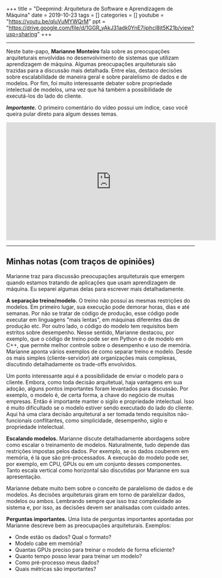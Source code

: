 +++
title = "Deepmind: Arquitetura de Software e Aprendizagem de Máquina"
date = 2019-10-23
tags = []
categories = []
youtube = "https://youtu.be/qluVuMYWQrM" 
ppt = "https://drive.google.com/file/d/1GGR_yAkJ31adk0YnE7iiphcl8jt5K21b/view?usp=sharing"
+++

***

Neste bate-papo, **Marianne Monteiro** fala sobre as preocupações arquiteturais envolvidas no desenvolvimento de sistemas que utilizam aprendizagem de máquina. Algumas preocupações arquiteturais são trazidas para a discussão mais detalhada. Entre elas, destaco decisões sobre escalabilidade de maneira geral e sobre paralelismo de dados e de modelos. Por fim, foi muito interessante debater sobre propriedade intelectual de modelos, uma vez que há também a possibilidade de executá-los do lado do cliente.


<b>*Importante.*</b> O primeiro comentário do vídeo possui um índice, caso você queira pular direto para algum desses temas.

<center>
<iframe width="560" height="315" src="https://www.youtube.com/embed/qluVuMYWQrM" frameborder="0" allow="accelerometer; autoplay; encrypted-media; gyroscope; picture-in-picture" allowfullscreen></iframe>
</center>

***

## Minhas notas (com traços de opiniões)

Marianne traz para discussão preocupações arquiteturais que emergem quando estamos tratando de aplicações que usam aprendizagem de máquina. Eu separei algumas delas para escrever mais detalhadamente.

<b>A separação treino/modelo.</b> O treino não possui as mesmas restrições do modelos. Em primeiro lugar, sua execução pode demorar horas, dias e até semanas. Por não se tratar de código de produção, esse código pode executar em linguagens "mais lentas", em máquinas diferentes das de produção etc. Por outro lado, o código do modelo tem requisitos bem estritos sobre desempenho. Nesse sentido, Marianne destacou, por exemplo, que o código de treino pode ser em Python e o de modelo em C++, que permite melhor controle sobre o desempenho e uso de memória. Marianne aponta vários exemplos de como separar treino e modelo. Desde os mais simples (cliente-servidor) até organizações mais complexas, discutindo detalhadamente os trade-offs envolvidos.

Um ponto interessante aqui é a possibilidade de enviar o modelo para o cliente. Embora, como toda decisão arquitetual, haja vantagens em sua adoção, alguns pontos importantes foram levantados para discussão. Por exemplo, o modelo é, de certa forma, a chave do negócio de muitas empresas. Então é importante manter o sigilo e propriedade intelectual. Isso é muito dificultado se o modelo estiver sendo executado do lado do cliente. Aqui há uma clara decisão arquitetural a ser tomada tendo requisitos não-funcionais conflitantes, como simplicidade, desempenho, sigilo e propriedade intelectual.

<b>Escalando modelos.</b> Marianne discute detalhadamente abordagens sobre como escalar o treinamento de modelos. Naturalmente, tudo depende das restrições impostas pelos dados. Por exemplo, se os dados couberem em memória, é lá que são pré-processados. A execução do modelo pode ser, por exemplo, em CPU, GPUs ou em um conjunto desses componentes. Tanto escala vertical como horizontal são discutidas por Marianne em sua apresentação. 

Marianne debate muito bem sobre o conceito de paralelismo de dados e de modelos. As decisões arquiteturais giram em torno de paralelizar dados, modelos ou ambos. Lembrando sempre que isso traz complexidade ao sistema e, por isso, as decisões devem ser analisadas com cuidado antes.

<b>Perguntas importantes.</b> Uma lista de perguntas importantes apontadas por Marianne descreve bem as preocupações arquiteturais. Exemplos:

- Onde estão os dados? Qual o formato?
- Modelo cabe em memória?
- Quantas GPUs preciso para treinar o modelo de forma eficiente?
- Quanto tempo posso levar para treinar um modelo?
- Como pré-processo meus dados?
- Quais métricas são importantes?